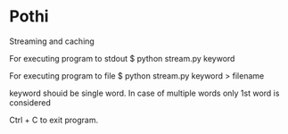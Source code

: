 # Pothi
Streaming and caching


For executing program to stdout
$ python stream.py keyword

For executing program to file
$ python stream.py keyword > filename

keyword shouid be single word.
In case of multiple words only 1st word is considered

Ctrl + C to exit program.
